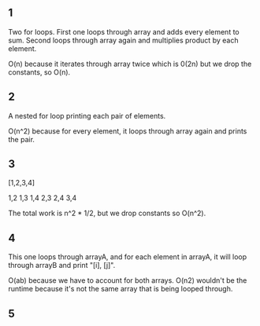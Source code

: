 ## 1

Two for loops. First one loops through array and adds every element to sum. Second loops through array again and multiplies product by each element.

O(n) because it iterates through array twice which is 0(2n) but we drop the constants, so O(n).

## 2

A nested for loop printing each pair of elements.

O(n^2) because for every element, it loops through array again and prints the pair.

## 3

[1,2,3,4]

1,2
1,3
1,4
2,3
2,4
3,4

The total work is n^2 * 1/2, but we drop constants so O(n^2).

## 4

This one loops through arrayA, and for each element in arrayA, it will loop through arrayB and print "[i], [j]".

O(ab) because we have to account for both arrays. O(n2) wouldn't be the runtime because it's not the same array that is being looped through.

## 5

